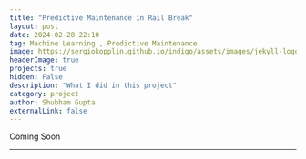 ```yaml
---
title: "Predictive Maintenance in Rail Break"
layout: post
date: 2024-02-28 22:10
tag: Machine Learning , Predictive Maintenance
image: https://sergiokopplin.github.io/indigo/assets/images/jekyll-logo-light-solid.png
headerImage: true
projects: true
hidden: False
description: "What I did in this project"
category: project
author: Shubham Gupta
externalLink: false
---
```


Coming Soon 

---